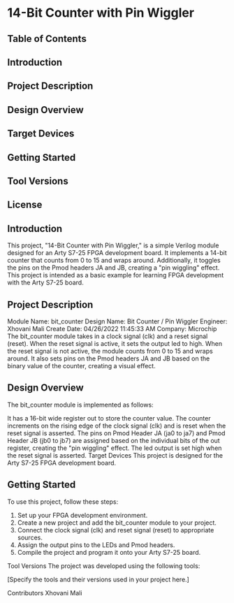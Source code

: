 # 14-Bit Counter with Pin Wiggler
## Table of Contents
## Introduction
## Project Description
## Design Overview
## Target Devices
## Getting Started
## Tool Versions
## License

## Introduction
This project, "14-Bit Counter with Pin Wiggler," is a simple Verilog module designed for an Arty S7-25 FPGA development board. It implements a 14-bit counter that counts from 0 to 15 and wraps around. Additionally, it toggles the pins on the Pmod headers JA and JB, creating a "pin wiggling" effect. This project is intended as a basic example for learning FPGA development with the Arty S7-25 board.

## Project Description
Module Name: bit_counter
Design Name: Bit Counter / Pin Wiggler
Engineer: Xhovani Mali
Create Date: 04/26/2022 11:45:33 AM
Company: Microchip
The bit_counter module takes in a clock signal (clk) and a reset signal (reset). When the reset signal is active, it sets the output led to high. When the reset signal is not active, the module counts from 0 to 15 and wraps around. It also sets pins on the Pmod headers JA and JB based on the binary value of the counter, creating a visual effect.

## Design Overview
The bit_counter module is implemented as follows:

It has a 16-bit wide register out to store the counter value.
The counter increments on the rising edge of the clock signal (clk) and is reset when the reset signal is asserted.
The pins on Pmod Header JA (ja0 to ja7) and Pmod Header JB (jb0 to jb7) are assigned based on the individual bits of the out register, creating the "pin wiggling" effect.
The led output is set high when the reset signal is asserted.
Target Devices
This project is designed for the Arty S7-25 FPGA development board.

## Getting Started
To use this project, follow these steps:

1. Set up your FPGA development environment.
2. Create a new project and add the bit_counter module to your project.
3. Connect the clock signal (clk) and reset signal (reset) to appropriate sources.
4. Assign the output pins to the LEDs and Pmod headers.
5. Compile the project and program it onto your Arty S7-25 board.

Tool Versions
The project was developed using the following tools:

[Specify the tools and their versions used in your project here.]

Contributors
Xhovani Mali
